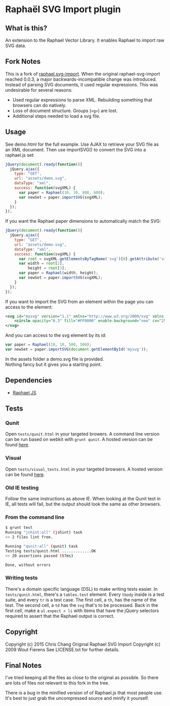 Raphaël SVG Import plugin
=========================

What is this?
-------------

An extension to the Raphael Vector Library. It enables Raphael to import raw
SVG data.

Fork Notes
----------

This is a fork of [raphael.svg-import](https://github.com/wout/raphael-svg-import).
When the original raphael-svg-import reached 0.0.3, a major backwards-incompatible change was introduced.
Instead of parsing SVG documents, it used regular expressions. This was undesirable for several reasons:

* Used regular expressions to parse XML. Rebuilding something that browsers can do natively.
* Loss of document structure. Groups (`<g>`) are lost.
* Additional steps needed to load a svg file.

Usage
-----
See demo.html for the full example. Use AJAX to retrieve your SVG file as an XML document.
Then use importSVG() to convert the SVG into a raphael.js set:

```javascript
jQuery(document).ready(function(){
  jQuery.ajax({
    type: "GET",
    url: "assets/demo.svg",
    dataType: "xml",
    success: function(svgXML) {
      var paper = Raphael(10, 10, 800, 600);
      var newSet = paper.importSVG(svgXML);
    }
  });
});
```

If you want the Raphael paper dimensions to automatically match the SVG:

```javascript
jQuery(document).ready(function(){
  jQuery.ajax({
    type: "GET",
    url: "assets/demo.svg",
    dataType: "xml",
    success: function(svgXML) {
      var root = svgXML.getElementsByTagName('svg')[0].getAttribute('viewBox').split(' ');
      var width = root[2],
          height = root[3];
      var paper = Raphael(width, height);
      var newSet = paper.importSVG(svgXML);
    }
  });
});
```

If you want to import the SVG from an element within the page you can access to
the element:

```xml
<svg id="mysvg" version="1.1" xmlns="http://www.w3.org/2000/svg" xmlns:xlink="http://www.w3.org/1999/xlink" x="0px" y="0px" width="500px" height="500px" viewBox="0 0 500 500" enable-background="new 0 0 500 500" xml:space="preserve">
	<circle opacity="0.3" fill="#FF0000" enable-background="new" cx="251.5" cy="255.5" r="179"/>
</svg>
```
And you can access to the svg element by its id:
```javascript
var paper = Raphael(10, 10, 500, 500);
var newSet = paper.importSVG(document.getElementById('mysvg'));
```
In the assets folder a demo.svg file is provided.<br/>
Nothing fancy but it gives you a starting point.


Dependencies
------------
- [Raphael JS](http://raphaeljs.com/)


Tests
-----

### Qunit

Open `tests/qunit.html` in your targeted browers. A command line version can be
run based on webkit with `grunt qunit`. A hosted version can be found
[here][qunit tests].

### Visual

Open `tests/visual_tests.html` in your targeted browsers.
A hosted version can be found [here][visual tests].

### Old IE testing

Follow the same instructions as above IE. When looking at the Qunit test in IE,
all tests will fail, but the output should look the same as other browsers.

### From the command line

```bash
$ grunt test
Running "jshint:all" (jshint) task
>> 2 files lint free.

Running "qunit:all" (qunit) task
Testing tests/qunit.html .............OK
>> 20 assertions passed (57ms)

Done, without errors
```

### Writing tests

There's a domain specific language (DSL) to make writing tests easier. In
`tests/qunit.html`, there's a `tables.test` element. Every `tbody` inside is a
test suite, and every `tr` is a test case. The first cell, a `th`, has the name
of the test. The second cell, a `td` has the `svg` that's to be processed. Back
in the first cell, make a `ul.expect > li` with items that have the jQuery
selectors required to assert that the Raphael output is correct.

[visual tests]: http://crccheck.github.io/raphael-svg-import-classic/tests/visual_tests.html
[qunit tests]: http://crccheck.github.io/raphael-svg-import-classic/tests/qunit.html


Copyright
---------

Copyright (c) 2015 Chris Chang
Original Raphael SVG Import Copyright (c) 2009 Wout Fierens
See LICENSE.txt for further details.

Final Notes
-----------
I've tried keeping all the files as close to the original as possible.
So there are lots of files not relevant to this fork in the tree.

There is a bug in the minified version of of Raphael.js that most people use.
It's best to just grab the uncompressed source and minify it yourself.
